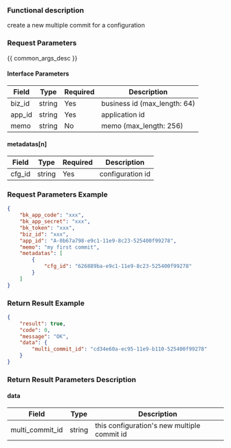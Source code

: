 ### Functional description

create a new multiple commit for a configuration

### Request Parameters

{{ common_args_desc }}

#### Interface Parameters

| Field       | Type      | Required  | Description |
|-------------|-----------|-----------|-------------|
| biz_id      |  string   | Yes     | business id (max_length: 64)    |
| app_id         |  string   | Yes     | application id     |
| memo        |  string   | No     | memo (max_length: 256) |

#### metadatas[n]
| Field       | Type      | Required  | Description |
|-------------|-----------|-----------|-------------|
| cfg_id      |  string   | Yes     | configuration id     |

### Request Parameters Example

```json
{
    "bk_app_code": "xxx",
    "bk_app_secret": "xxx",
    "bk_token": "xxx",
    "biz_id": "xxx",
    "app_id": "A-0b67a798-e9c1-11e9-8c23-525400f99278",
    "memo": "my first commit",
    "metadatas": [
        {
            "cfg_id": "626889ba-e9c1-11e9-8c23-525400f99278"
        }
    ]
}
```

### Return Result Example

```json
{
    "result": true,
    "code": 0,
    "message": "OK",
    "data": {
        "multi_commit_id": "cd34e60a-ec95-11e9-b110-525400f99278"
    }
}
```

### Return Result Parameters Description

#### data

| Field   | Type   | Description |
|---------|--------|-------------|
| multi_commit_id  | string | this configuration's new multiple commit id |
